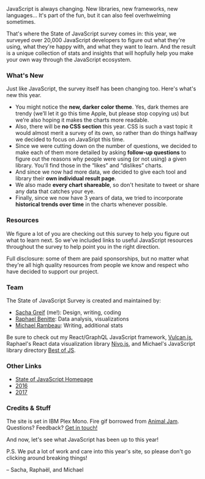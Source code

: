 <span class="first-line"><span class="first-letter">JavaScript</span> is always changing.</span> New libraries, new frameworks, new languages… It's part of the fun, but it can also feel overhwelming sometimes. 

That's where the State of JavaScript survey comes in: this year, we surveyed over 20,000 JavaScript developers to figure out what they're using, what they're happy with, and what they want to learn. And the result is a unique collection of stats and insights that will hopfully help you make your own way through the JavaScript ecosystem. 

### What's New

Just like JavaScript, the survey itself has been changing too. Here's what's new this year.

- You might notice the **new, darker color theme**. Yes, dark themes are trendy (we’ll let it go this time Apple, but please stop copying us) but we’re also hoping it makes the charts more readable. 
- Also, there will be **no CSS section** this year. CSS is such a vast topic it would almost merit a survey of its own, so rather than do things halfway we decided to focus on JavaSript this time. 
- Since we were cutting down on the number of questions, we decided to make each of them more detailed by asking **follow-up questions** to figure out the reasons why people were using (or not using) a given library. You'll find those in the “likes” and “dislikes” charts. 
- And since we now had more data, we decided to give each tool and library their **own individual result page**. 
- We also made **every chart shareable**, so don't hesitate to tweet or share any data that catches your eye. 
- Finally, since we now have 3 years of data, we tried to incorporate **historical trends over time** in the charts whenever possible. 

### Resources

We figure a lot of you are checking out this survey to help you figure out what to learn next. So we've included links to useful JavaScript resources throughout the survey to help point you in the right direction. 

Full disclosure: some of them are paid sponsorships, but no matter what they're all high quality resources from people we know and respect who have decided to support our project. 

### Team

The State of JavaScript Survey is created and maintained by:

- [Sacha Greif](http://twitter.com/sachagreif) (me!): Design, writing, coding
- [Raphael Benitte](https://twitter.com/benitteraphael): Data analysis, visualizations
- [Michael Rambeau](https://twitter.com/michaelrambeau): Writing, additional stats

Be sure to check out my React/GraphQL JavaScript framework, [Vulcan.js](http://vulcanjs.org), Raphael's React data visualization library [Nivo.js](http://nivo.rocks), and Michael's JavaScript library directory [Best of JS](http://bestofjs.org).

### Other Links

- [State of JavaScript Homepage](https://stateofjs.com)
- [2016](http://2016.stateofjs.com/)
- [2017](https://2017.stateofjs.com/)

### Credits & Stuff

The site is set in IBM Plex Mono. Fire gif borrowed from [Animal Jam](http://animal-jam-roleplay.wikia.com/wiki/File:Pixel-fire-gif-1.gif). Questions? Feedback? [Get in touch!](mailto:hello@stateofjs.com)

And now, let's see what JavaScript has been up to this year!

P.S. We put a lot of work and care into this year's site, so please don't go clicking around breaking things!

<span class="conclusion__byline">– Sacha, Raphaël, and Michael</span>